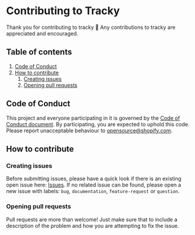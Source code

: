 # Contributing to Tracky

Thank you for contributing to tracky :tada: Any contributions to tracky are appreciated and encouraged.

## Table of contents

1. [Code of Conduct](#code-of-conduct)
2. [How to contribute](#how-to-contribute)
    1. [Creating issues](#creating-issues)
    2. [Opening pull requests](#opening-pull-requests)

## Code of Conduct

This project and everyone participating in it is governed by the [Code of Conduct 
document](https://github.com/Shopify/tracky/blob/main/CODE_OF_CONDUCT.md).
By participating, you are expected to uphold this code. Please report unacceptable behaviour to opensource@shopify.com.

## How to contribute

### Creating issues

Before submitting issues, please have a quick look if there is an existing open issue here: [Issues](https://github.com/Shopify/tracky/issues). If no 
related issue can be found, please open a new issue with labels: `bug`, `documentation`, `feature-request` or `question`.

### Opening pull requests

Pull requests are more than welcome! Just make sure that to include a description of the problem and how you are attempting to fix the issue.
